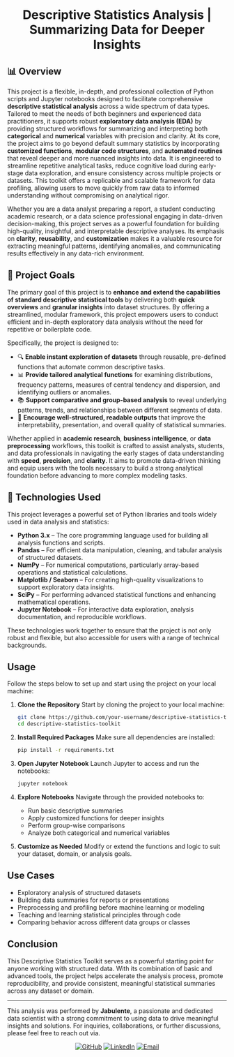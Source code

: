 <h1 align="center">  Descriptive Statistics Analysis | Summarizing Data for Deeper Insights </h1>


## 📊 Overview

This project is a flexible, in-depth, and professional collection of Python scripts and Jupyter notebooks designed to facilitate comprehensive **descriptive statistical analysis** across a wide spectrum of data types. Tailored to meet the needs of both beginners and experienced data practitioners, it supports robust **exploratory data analysis (EDA)** by providing structured workflows for summarizing and interpreting both **categorical** and **numerical** variables with precision and clarity. At its core, the project aims to go beyond default summary statistics by incorporating **customized functions**, **modular code structures**, and **automated routines** that reveal deeper and more nuanced insights into data. It is engineered to streamline repetitive analytical tasks, reduce cognitive load during early-stage data exploration, and ensure consistency across multiple projects or datasets. This toolkit offers a replicable and scalable framework for data profiling, allowing users to move quickly from raw data to informed understanding without compromising on analytical rigor.

Whether you are a data analyst preparing a report, a student conducting academic research, or a data science professional engaging in data-driven decision-making, this project serves as a powerful foundation for building high-quality, insightful, and interpretable descriptive analyses. Its emphasis on **clarity**, **reusability**, and **customization** makes it a valuable resource for extracting meaningful patterns, identifying anomalies, and communicating results effectively in any data-rich environment.




## 🎯 Project Goals

The primary goal of this project is to **enhance and extend the capabilities of standard descriptive statistical tools** by delivering both **quick overviews** and **granular insights** into dataset structures. By offering a streamlined, modular framework, this project empowers users to conduct efficient and in-depth exploratory data analysis without the need for repetitive or boilerplate code.

Specifically, the project is designed to:

* 🔍 **Enable instant exploration of datasets** through reusable, pre-defined functions that automate common descriptive tasks.
* 📊 **Provide tailored analytical functions** for examining distributions, frequency patterns, measures of central tendency and dispersion, and identifying outliers or anomalies.
* 📚 **Support comparative and group-based analysis** to reveal underlying patterns, trends, and relationships between different segments of data.
* 📄 **Encourage well-structured, readable outputs** that improve the interpretability, presentation, and overall quality of statistical summaries.

Whether applied in **academic research**, **business intelligence**, or **data preprocessing** workflows, this toolkit is crafted to assist analysts, students, and data professionals in navigating the early stages of data understanding with **speed**, **precision**, and **clarity**. It aims to promote data-driven thinking and equip users with the tools necessary to build a strong analytical foundation before advancing to more complex modeling tasks.


## 🧰 Technologies Used

This project leverages a powerful set of Python libraries and tools widely used in data analysis and statistics:

* **Python 3.x** – The core programming language used for building all analysis functions and scripts.
* **Pandas** – For efficient data manipulation, cleaning, and tabular analysis of structured datasets.
* **NumPy** – For numerical computations, particularly array-based operations and statistical calculations.
* **Matplotlib / Seaborn** – For creating high-quality visualizations to support exploratory data insights.
* **SciPy** – For performing advanced statistical functions and enhancing mathematical operations.
* **Jupyter Notebook** – For interactive data exploration, analysis documentation, and reproducible workflows.

These technologies work together to ensure that the project is not only robust and flexible, but also accessible for users with a range of technical backgrounds.


## Usage

Follow the steps below to set up and start using the project on your local machine:

1. **Clone the Repository**
   Start by cloning the project to your local machine:

   ```bash
   git clone https://github.com/your-username/descriptive-statistics-toolkit.git
   cd descriptive-statistics-toolkit
   ```

2. **Install Required Packages**
   Make sure all dependencies are installed:

   ```bash
   pip install -r requirements.txt
   ```

3. **Open Jupyter Notebook**
   Launch Jupyter to access and run the notebooks:

   ```bash
   jupyter notebook
   ```

4. **Explore Notebooks**
   Navigate through the provided notebooks to:

   * Run basic descriptive summaries
   * Apply customized functions for deeper insights
   * Perform group-wise comparisons
   * Analyze both categorical and numerical variables


5. **Customize as Needed**
   Modify or extend the functions and logic to suit your dataset, domain, or analysis goals.


## Use Cases

* Exploratory analysis of structured datasets
* Building data summaries for reports or presentations
* Preprocessing and profiling before machine learning or modeling
* Teaching and learning statistical principles through code
* Comparing behavior across different data groups or classes

## Conclusion

This Descriptive Statistics Toolkit serves as a powerful starting point for anyone working with structured data. With its combination of basic and advanced tools, the project helps accelerate the analysis process, promote reproducibility, and provide consistent, meaningful statistical summaries across any dataset or domain.

---

This analysis was performed by **Jabulente**, a passionate and dedicated data scientist with a strong commitment to using data to drive meaningful insights and solutions. For inquiries, collaborations, or further discussions, please feel free to reach out via.  

    
<div align="center">  
    
[![GitHub](https://img.shields.io/badge/GitHub-Jabulente-black?logo=github)](https://github.com/Jabulente)  [![LinkedIn](https://img.shields.io/badge/LinkedIn-Jabulente-blue?logo=linkedin)](https://linkedin.com/in/jabulente-208019349)  [![Email](https://img.shields.io/badge/Email-jabulente@hotmail.com-red?logo=gmail)](mailto:Jabulente@hotmail.com)  

</div>

